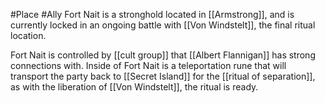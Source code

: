 #Place #Ally 
Fort Nait is a stronghold located in [[Armstrong]], and is currently locked in an ongoing battle with [[Von Windstelt]], the final ritual location. 

Fort Nait is controlled by [[cult group]] that [[Albert Flannigan]] has strong connections with. Inside of Fort Nait is a teleportation rune that will transport the party back to [[Secret Island]] for the [[ritual of separation]], as with the liberation of [[Von Windstelt]], the ritual is ready.

